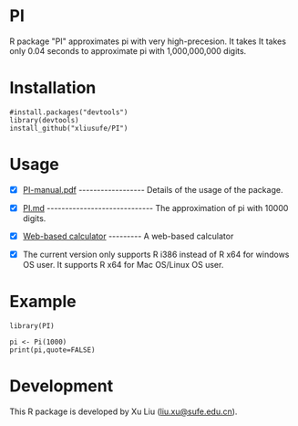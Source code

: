 # PI
R package "PI" approximates pi with very high-precesion. It takes It takes only 0.04 seconds to approximate pi with 1,000,000,000 digits.

# Installation

    #install.packages("devtools")
    library(devtools)
    install_github("xliusufe/PI")

# Usage

   - [x] [PI-manual.pdf](https://github.com/xliusufe/PI/blob/master/inst/PI-manual.pdf) ------------------ Details of the usage of the package.
   
   - [x] [PI.md](https://github.com/xliusufe/PI/blob/master/inst/PI.md) ----------------------------- The approximation of pi with 10000 digits.
   
   - [x] [Web-based calculator](https://xliusufe.shinyapps.io/PIapprox) --------- A web-based calculator
   
   - [x] The current version only supports R i386 instead of R x64 for windows OS user. It supports R x64 for Mac OS/Linux OS user.
   
# Example
    library(PI)

    pi <- Pi(1000)
    print(pi,quote=FALSE)
    

# Development
This R package is developed by Xu Liu (liu.xu@sufe.edu.cn).

